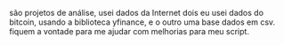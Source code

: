 são projetos de análise, usei dados da Internet
dois eu usei dados do bitcoin, usando a biblioteca yfinance,
e o outro uma base dados em csv.
fiquem a vontade para me ajudar com melhorias para meu script.
